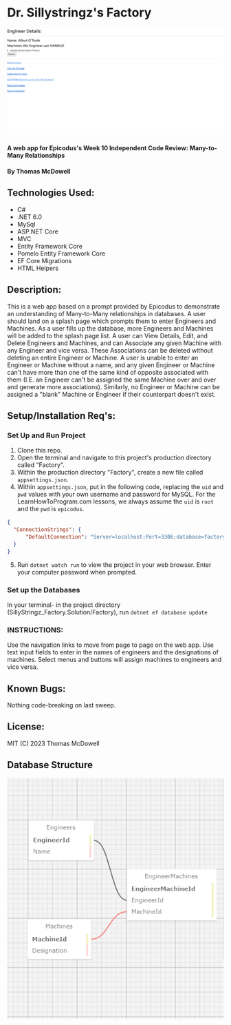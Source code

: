 # Dr. Sillystringz's Factory

![gif of webpage in action](./Factory/wwwroot/img/SillyFactory.gif)
#### A web app for Epicodus's Week 10 Independent Code Review: Many-to-Many Relationships 

#### By Thomas McDowell

## Technologies Used:
* C#
* .NET 6.0
* MySql
* ASP.NET Core
* MVC
* Entity Framework Core
* Pomelo Entity Framework Core
* EF Core Migrations
* HTML Helpers

## Description:
This is a web app based on a prompt provided by Epicodus to demonstrate an understanding of Many-to-Many relationships in databases. A user should land on a splash page which prompts them to enter Engineers and Machines. As a user fills up the database, more Engineers and Machines will be added to the splash page list. A user can View Details, Edit, and Delete Engineers and Machines, and can Associate any given Machine with any Engineer and vice versa. These Associations can be deleted without deleting an entire Engineer or Machine. A user is unable to enter an Engineer or Machine without a name, and any given Engineer or Machine can't have more than one of the same kind of opposite associated with them (I.E. an Engineer can't be assigned the same Machine over and over and generate more associations). Similarly, no Engineer or Machine can be assigned a "blank" Machine or Engineer if their counterpart doesn't exist. 

## Setup/Installation Req's:
### Set Up and Run Project
1. Clone this repo.
2. Open the terminal and navigate to this project's production directory called "Factory".
3. Within the production directory "Factory", create a new file called `appsettings.json`.
4. Within `appsettings.json`, put in the following code, replacing the `uid` and `pwd` values with your own username and password for MySQL. For the LearnHowToProgram.com lessons, we always assume the `uid` is `root` and the `pwd` is `epicodus`.

```json
{
  "ConnectionStrings": {
      "DefaultConnection": "Server=localhost;Port=3306;database=factory;uid=[YOUR SQL USERNAME];pwd=[YOUR SQL PASSWORD];"
  }
}
```
5. Run ```dotnet watch run``` to view the project in your web browser. Enter your computer password when prompted.

### Set up the Databases

In your terminal- in the project directory (SillyStringz_Factory.Solution/Factory), run ```dotnet ef database update```



### INSTRUCTIONS:
Use the navigation links to move from page to page on the web app. Use text input fields to enter in the names of engineers and the designations of machines. Select menus and buttons will assign machines to engineers and vice versa.

## Known Bugs:
Nothing code-breaking on last sweep.

## License:
MIT (C) 2023 Thomas McDowell

## Database Structure
![image of schema connections](./Factory/wwwroot/img/Database_Factory.png)
